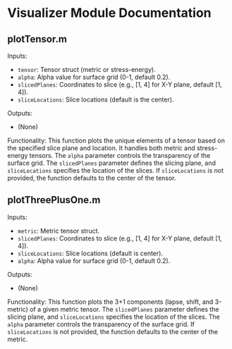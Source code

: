 
# Visualizer Module Documentation


## plotTensor.m

Inputs:
* `tensor`: Tensor struct (metric or stress-energy).
* `alpha`: Alpha value for surface grid (0-1, default 0.2).
* `slicedPlanes`: Coordinates to slice (e.g., [1, 4] for X-Y plane, default [1, 4]).
* `sliceLocations`: Slice locations (default is the center).

Outputs:
* (None)

Functionality:
This function plots the unique elements of a tensor based on the specified slice plane and location. It handles both metric and stress-energy tensors. The `alpha` parameter controls the transparency of the surface grid. The `slicedPlanes` parameter defines the slicing plane, and `sliceLocations` specifies the location of the slices. If `sliceLocations` is not provided, the function defaults to the center of the tensor.

## plotThreePlusOne.m

Inputs:
* `metric`: Metric tensor struct.
* `slicedPlanes`: Coordinates to slice (e.g., [1, 4] for X-Y plane, default [1, 4]).
* `sliceLocations`: Slice locations (default is center).
* `alpha`: Alpha value for surface grid (0-1, default 0.2).

Outputs:
* (None)

Functionality:
This function plots the 3+1 components (lapse, shift, and 3-metric) of a given metric tensor. The `slicedPlanes` parameter defines the slicing plane, and `sliceLocations` specifies the location of the slices. The `alpha` parameter controls the transparency of the surface grid. If `sliceLocations` is not provided, the function defaults to the center of the metric.


